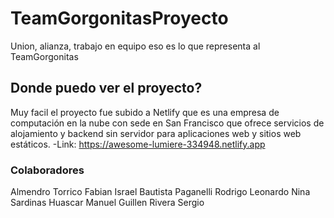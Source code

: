 # TeamGorgonitasProyecto
Union, alianza, trabajo en equipo eso es lo que representa al TeamGorgonitas 
## Donde puedo ver el proyecto?
Muy facil el proyecto fue subido a Netlify que es una empresa de computación en la nube con sede en San Francisco 
que ofrece servicios de alojamiento y backend sin servidor para aplicaciones web y sitios web estáticos.
-Link: https://awesome-lumiere-334948.netlify.app
### Colaboradores
Almendro Torrico Fabian Israel
Bautista Paganelli Rodrigo Leonardo
Nina Sardinas Huascar Manuel
Guillen Rivera Sergio
